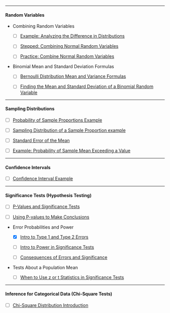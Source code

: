 --------------------------------------------------------------------------
#### Random Variables

+ Combining Random Variables

  - [ ] [Example: Analyzing the Difference in Distributions](https://www.khanacademy.org/math/statistics-probability/random-variables-stats-library/combine-random-variables/v/analyzing-the-difference-in-distributions "Khan Academy: Analyzing the Difference in Distributions")

  - [ ] [Stepped: Combining Normal Random Variables](https://www.khanacademy.org/math/statistics-probability/random-variables-stats-library/combine-random-variables/a/combining-normal-random-variables "Khan Academy: Combining Normal Random Variables")

  - [ ] [Practice: Combine Normal Random Variables](https://www.khanacademy.org/math/statistics-probability/random-variables-stats-library/combine-random-variables/e/combine-normal-random-variables "Khan Academy: Practice: Combine Normal Random variables")

+ Binomial Mean and Standard Deviation Formulas

  - [ ] [Bernoulli Distribution Mean and Variance Formulas](https://www.khanacademy.org/math/statistics-probability/random-variables-stats-library/binomial-mean-standard-dev-formulas/v/bernoulli-distribution-mean-and-variance-formulas "Khan Academy: Bernoulli Distribution Mean and Variance Formulas")

  - [ ] [Finding the Mean and Standard Deviation of a Binomial Random Variable](https://www.khanacademy.org/math/statistics-probability/random-variables-stats-library/binomial-mean-standard-dev-formulas/v/finding-the-mean-and-standard-deviation-of-a-binomial-random-variable "Khan Academy: Finding the Mean and Standard Deviation of a Binomial Random Variable")

--------------------------------------------------------------------------
#### Sampling Distributions

- [ ] [Probability of Sample Proportions Example](https://www.khanacademy.org/math/statistics-probability/sampling-distributions-library/sample-proportions/v/probability-of-sample-proportions-example)

- [ ] [Sampling Distribution of a Sample Proportion example](https://www.khanacademy.org/math/statistics-probability/sampling-distributions-library/sample-proportions/a/sampling-distribution-sample-proportion-example?modal=1)

- [ ] [Standard Error of the Mean](https://www.khanacademy.org/math/statistics-probability/sampling-distributions-library/sample-means/v/standard-error-of-the-mean)

- [ ] [Example: Probability of Sample Mean Exceeding a Value](https://www.khanacademy.org/math/statistics-probability/sampling-distributions-library/sample-means/v/standard-error-of-the-mean)

--------------------------------------------------------------------------
#### Confidence Intervals

- [ ] [Confidence Interval Example](https://www.khanacademy.org/math/statistics-probability/confidence-intervals-one-sample/estimating-population-proportion/v/confidence-interval-example)

--------------------------------------------------------------------------
#### Significance Tests (Hypothesis Testing)

- [ ] [P-Values and Significance Tests](https://www.khanacademy.org/math/statistics-probability/significance-tests-one-sample/idea-of-significance-tests/v/p-values-and-significance-tests)

- [ ] [Using P-values to Make Conclusions](https://www.khanacademy.org/math/statistics-probability/significance-tests-one-sample/idea-of-significance-tests/a/p-value-conclusions)

+ Error Probabilities and Power

  - [x] [Intro to Type 1 and Type 2 Errors](https://www.khanacademy.org/math/statistics-probability/significance-tests-one-sample/error-probabilities-and-power/v/introduction-to-type-i-and-type-ii-errors)

  - [ ] [Intro to Power in Significance Tests](https://www.khanacademy.org/math/statistics-probability/significance-tests-one-sample/error-probabilities-and-power/v/introduction-to-power-in-significance-tests)

  - [ ] [Consequences of Errors and Significance](https://www.khanacademy.org/math/statistics-probability/significance-tests-one-sample/error-probabilities-and-power/a/consequences-errors-significance)

+ Tests About a Population Mean

  - [ ] [When to Use z or t Statistics in Significance Tests](https://www.khanacademy.org/math/statistics-probability/significance-tests-one-sample/tests-about-population-mean/v/when-to-use-z-or-t-statistics-in-significance-tests)

--------------------------------------------------------------------------
#### Inference for Categorical Data (Chi-Square Tests)

- [ ] [Chi-Square Distribution Introduction](https://www.khanacademy.org/math/statistics-probability/inference-categorical-data-chi-square-tests/chi-square-goodness-of-fit-tests/v/chi-square-distribution-introduction)
